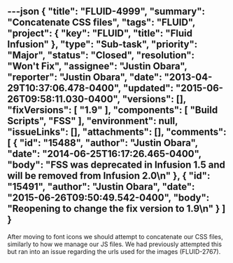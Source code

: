 ---json
{
  "title": "FLUID-4999",
  "summary": "Concatenate CSS files",
  "tags": "FLUID",
  "project": {
    "key": "FLUID",
    "title": "Fluid Infusion"
  },
  "type": "Sub-task",
  "priority": "Major",
  "status": "Closed",
  "resolution": "Won't Fix",
  "assignee": "Justin Obara",
  "reporter": "Justin Obara",
  "date": "2013-04-29T10:37:06.478-0400",
  "updated": "2015-06-26T09:58:11.030-0400",
  "versions": [],
  "fixVersions": [
    "1.9"
  ],
  "components": [
    "Build Scripts",
    "FSS"
  ],
  "environment": null,
  "issueLinks": [],
  "attachments": [],
  "comments": [
    {
      "id": "15488",
      "author": "Justin Obara",
      "date": "2014-06-25T16:17:26.465-0400",
      "body": "FSS was deprecated in Infusion 1.5 and will be removed from Infusion 2.0\n"
    },
    {
      "id": "15491",
      "author": "Justin Obara",
      "date": "2015-06-26T09:50:49.542-0400",
      "body": "Reopening to change the fix version to 1.9\n"
    }
  ]
}
---
After moving to font icons we should attempt to concatenate our CSS files, similarly to how we manage our JS files. We had previously attempted this but ran into an issue regarding the urls used for the images (FLUID-2767).&#x20;

        